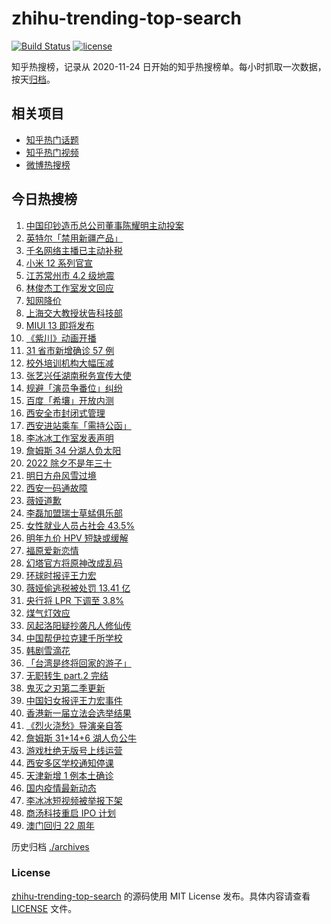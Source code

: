 # zhihu-trending-top-search

[![Build Status](https://github.com/justjavac/zhihu-trending-top-search/workflows/ci/badge.svg?branch=main)](https://github.com/justjavac/zhihu-trending-top-search/actions)
[![license](https://img.shields.io/github/license/justjavac/zhihu-trending-top-search)](https://github.com/justjavac/zhihu-trending-top-search/blob/main/LICENSE)

知乎热搜榜，记录从 2020-11-24 日开始的知乎热搜榜单。每小时抓取一次数据，按天[归档](./archives)。

## 相关项目

- [知乎热门话题](https://github.com/justjavac/zhihu-trending-hot-questions)
- [知乎热门视频](https://github.com/justjavac/zhihu-trending-hot-video)
- [微博热搜榜](https://github.com/justjavac/weibo-trending-hot-search)

## 今日热搜榜

<!-- BEGIN -->
<!-- 最后更新时间 Wed Dec 22 2021 23:09:46 GMT+0800 (China Standard Time) -->

1. [中国印钞造币总公司董事陈耀明主动投案](https://www.zhihu.com/search?q=陈耀明)
1. [英特尔「禁用新疆产品」](https://www.zhihu.com/search?q=英特尔)
1. [千名网络主播已主动补税](https://www.zhihu.com/search?q=主播补税)
1. [小米 12 系列官宣](https://www.zhihu.com/search?q=小米12)
1. [江苏常州市 4.2 级地震](https://www.zhihu.com/search?q=江苏地震)
1. [林俊杰工作室发文回应](https://www.zhihu.com/search?q=林俊杰)
1. [知网降价](https://www.zhihu.com/search?q=知网)
1. [上海交大教授状告科技部](https://www.zhihu.com/search?q=上海交大教授)
1. [MIUI 13 即将发布](https://www.zhihu.com/search?q=MIUI13)
1. [《紫川》动画开播](https://www.zhihu.com/search?q=紫川)
1. [31 省市新增确诊 57 例](https://www.zhihu.com/search?q=国内疫情)
1. [校外培训机构大幅压减](https://www.zhihu.com/search?q=校外培训机构)
1. [张艺兴任湖南税务宣传大使](https://www.zhihu.com/search?q=张艺兴)
1. [规避「演员争番位」纠纷](https://www.zhihu.com/search?q=演员争番位)
1. [百度「希壤」开放内测](https://www.zhihu.com/search?q=希壤)
1. [西安全市封闭式管理](https://www.zhihu.com/search?q=西安封闭式管理)
1. [西安进站乘车「需持公函」](https://www.zhihu.com/search?q=西安火车站)
1. [李冰冰工作室发表声明](https://www.zhihu.com/search?q=李冰冰)
1. [詹姆斯 34 分湖人负太阳](https://www.zhihu.com/search?q=湖人)
1. [2022 除夕不是年三十](https://www.zhihu.com/search?q=2022年三十)
1. [明日方舟风雪过境](https://www.zhihu.com/search?q=明日方舟)
1. [西安一码通故障](https://www.zhihu.com/search?q=西安一码通)
1. [薇娅道歉](https://www.zhihu.com/search?q=薇娅道歉)
1. [李磊加盟瑞士草蜢俱乐部](https://www.zhihu.com/search?q=李磊)
1. [女性就业人员占社会 43.5%](https://www.zhihu.com/search?q=女性就业比重)
1. [明年九价 HPV 短缺或缓解](https://www.zhihu.com/search?q=九价)
1. [福原爱新恋情](https://www.zhihu.com/search?q=福原爱)
1. [幻塔官方将原神改成乱码](https://www.zhihu.com/search?q=原神)
1. [环球时报评王力宏](https://www.zhihu.com/search?q=环球时报评王力宏)
1. [薇娅偷逃税被处罚 13.41 亿](https://www.zhihu.com/search?q=薇娅)
1. [央行将 LPR 下调至 3.8%](https://www.zhihu.com/search?q=LPR下调)
1. [煤气灯效应](https://www.zhihu.com/search?q=煤气灯效应)
1. [风起洛阳疑抄袭凡人修仙传](https://www.zhihu.com/search?q=风起洛阳抄袭)
1. [中国帮伊拉克建千所学校](https://www.zhihu.com/search?q=伊拉克学校)
1. [韩剧雪滴花](https://www.zhihu.com/search?q=雪滴花)
1. [「台湾是终将回家的游子」](https://www.zhihu.com/search?q=台湾)
1. [无职转生 part.2 完结](https://www.zhihu.com/search?q=无职转生)
1. [鬼灭之刃第二季更新](https://www.zhihu.com/search?q=鬼灭之刃)
1. [中国妇女报评王力宏事件](https://www.zhihu.com/search?q=王力宏事件)
1. [香港新一届立法会选举结果](https://www.zhihu.com/search?q=香港立法会)
1. [《烈火浇愁》导演亲自答](https://www.zhihu.com/search?q=烈火浇愁)
1. [詹姆斯 31+14+6 湖人负公牛](https://www.zhihu.com/search?q=湖人)
1. [游戏杜绝无版号上线运营](https://www.zhihu.com/search?q=游戏版号)
1. [西安多区学校通知停课](https://www.zhihu.com/search?q=西安疫情)
1. [天津新增 1 例本土确诊](https://www.zhihu.com/search?q=天津疫情)
1. [国内疫情最新动态](https://www.zhihu.com/search?q=疫情)
1. [李冰冰短视频被举报下架](https://www.zhihu.com/search?q=李冰冰短视频)
1. [商汤科技重启 IPO 计划](https://www.zhihu.com/search?q=商汤科技)
1. [澳门回归 22 周年](https://www.zhihu.com/search?q=澳门回归)

<!-- END -->

历史归档 [./archives](./archives)

### License

[zhihu-trending-top-search](https://github.com/justjavac/zhihu-trending-top-search)
的源码使用 MIT License 发布。具体内容请查看 [LICENSE](./LICENSE) 文件。
